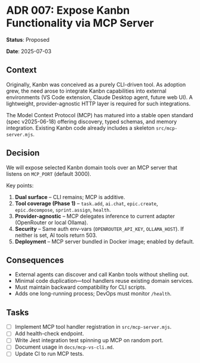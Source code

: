 # ADR 007: Expose Kanbn Functionality via MCP Server

**Status**: Proposed

**Date**: 2025-07-03

## Context
Originally, Kanbn was conceived as a purely CLI-driven tool. As adoption grew, the need arose to integrate Kanbn capabilities into external environments (VS Code extension, Claude Desktop agent, future web UI). A lightweight, provider-agnostic HTTP layer is required for such integrations.

The Model Context Protocol (MCP) has matured into a stable open standard (spec v2025-06-18) offering discovery, typed schemas, and memory integration. Existing Kanbn code already includes a skeleton `src/mcp-server.mjs`.

## Decision
We will expose selected Kanbn domain tools over an MCP server that listens on `MCP_PORT` (default 3000).

Key points:
1. **Dual surface** – CLI remains; MCP is additive.
2. **Tool coverage (Phase 1)** – `task.add`, `ai.chat`, `epic.create`, `epic.decompose`, `sprint.assign`, `health`.
3. **Provider-agnostic** – MCP delegates inference to current adapter (OpenRouter or local Ollama).
4. **Security** – Same auth env-vars (`OPENROUTER_API_KEY`, `OLLAMA_HOST`). If neither is set, AI tools return 503.
5. **Deployment** – MCP server bundled in Docker image; enabled by default.

## Consequences
+ External agents can discover and call Kanbn tools without shelling out.
+ Minimal code duplication—tool handlers reuse existing domain services.
+ Must maintain backward compatibility for CLI scripts.
+ Adds one long-running process; DevOps must monitor `/health`.

## Tasks
- [ ] Implement MCP tool handler registration in `src/mcp-server.mjs`.
- [ ] Add health-check endpoint.
- [ ] Write Jest integration test spinning up MCP on random port.
- [ ] Document usage in `docs/mcp-vs-cli.md`.
- [ ] Update CI to run MCP tests.
